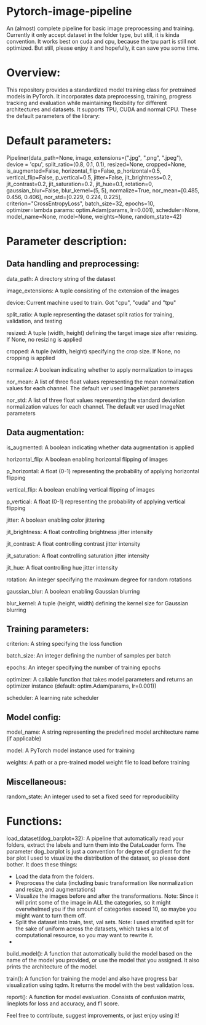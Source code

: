 # Pytorch-image-pipeline
An (almost) complete pipeline for basic image preprocessing and training. Currently it only accept dataset in the folder type, but still, it is kinda convention.
It works best on cuda and cpu, because the tpu part is still not optimized. But still, please enjoy it and hopefully, it can save you some time.

# Overview:
This repository provides a standardized model training class for pretrained models in PyTorch. It incorporates data preprocessing, training, progress tracking and evaluation while maintaining flexibility for different architectures and datasets. It supports TPU, CUDA and normal CPU.
These the default parameters of the library:

# Default parameters:
Pipeliner(data_path=None, image_extensions=(".jpg", ".png", ".jpeg"), device = 'cpu', split_ratio=(0.8, 0.1, 0.1), 
                 resized=None, cropped=None, is_augmented=False, horizontal_flip=False, p_horizontal=0.5, 
                 vertical_flip=False, p_vertical=0.5, jitter=False, jit_brightness=0.2, jit_contrast=0.2,
                 jit_saturation=0.2, jit_hue=0.1, rotation=0, gaussian_blur=False, blur_kernel=(5, 5), normalize=True,
                 nor_mean=[0.485, 0.456, 0.406], nor_std=[0.229, 0.224, 0.225], criterion="CrossEntropyLoss", batch_size=32, epochs=10,
                 optimizer=lambda params: optim.Adam(params, lr=0.001), scheduler=None, model_name=None, model=None, weights=None, 
                 random_state=42)
# Parameter description:
## Data handling and preprocessing:
data_path: A directory string of the dataset 

image_extensions: A tuple consisting of the extension of the images

device: Current machine used to train. Got "cpu", "cuda" and "tpu"

split_ratio: A tuple representing the dataset split ratios for training, validation, and testing

resized: A tuple (width, height) defining the target image size after resizing. If None, no resizing is applied

cropped: A tuple (width, height) specifying the crop size. If None, no cropping is applied

normalize: A boolean indicating whether to apply normalization to images

nor_mean: A list of three float values representing the mean normalization values for each channel. The default ver used ImageNet parameters

nor_std: A list of three float values representing the standard deviation normalization values for each channel. The default ver used ImageNet parameters
## Data augmentation: 
is_augmented: A boolean indicating whether data augmentation is applied

horizontal_flip: A boolean enabling horizontal flipping of images

p_horizontal: A float (0-1) representing the probability of applying horizontal flipping

vertical_flip: A boolean enabling vertical flipping of images

p_vertical: A float (0-1) representing the probability of applying vertical flipping

jitter: A boolean enabling color jittering

jit_brightness: A float controlling brightness jitter intensity

jit_contrast: A float controlling contrast jitter intensity

jit_saturation: A float controlling saturation jitter intensity

jit_hue: A float controlling hue jitter intensity

rotation: An integer specifying the maximum degree for random rotations

gaussian_blur: A boolean enabling Gaussian blurring

blur_kernel: A tuple (height, width) defining the kernel size for Gaussian blurring
## Training parameters:
criterion: A string specifying the loss function

batch_size: An integer defining the number of samples per batch

epochs: An integer specifying the number of training epochs

optimizer: A callable function that takes model parameters and returns an optimizer instance (default: optim.Adam(params, lr=0.001))

scheduler: A learning rate scheduler
## Model config:
model_name: A string representing the predefined model architecture name (if applicable)

model: A PyTorch model instance used for training

weights: A path or a pre-trained model weight file to load before training
## Miscellaneous:
random_state: An integer used to set a fixed seed for reproducibility 

# Functions: 
load_dataset(dog_barplot=32): A pipeline that automatically read your folders, extract the labels and turn them into the DataLoader form. The parameter dog_barplot is just a convention for degree of gradient for the bar plot I used to visualize the distribution of the dataset, so please dont bother. It does these things:
  - Load the data from the folders.
  - Preprocess the data (including basic transformation like normalization and resize, and augmentations)
  - Visualize the images before and after the transformations. Note: Since it will print some of the image in ALL the categories, so it might overwhelmed you if the    amount of categories exceed 10, so maybe you might want to turn them off.
  - Split the dataset into train, test, val sets. Note: I used stratified split for the sake of uniform across the datasets, which takes a lot of computational     resource, so you may want to rewrite it.
  - 
build_model(): A function that automatically build the model based on the name of the model you provided, or use the model that you assigned. It also prints the architecture of the model.

train(): A function for training the model and also have progress bar visualization using tqdm. It returns the model with the best validation loss.

report(): A function for model evaluation. Consists of confusion matrix, lineplots for loss and accuracy, and f1 score.


Feel free to contribute, suggest improvements, or just enjoy using it!
